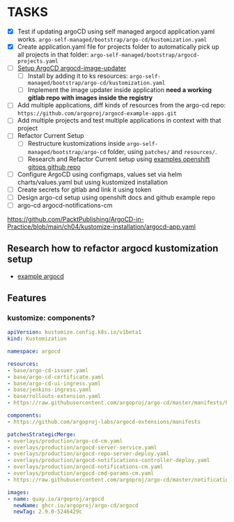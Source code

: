 # TASKS

- [x] Test if updating argoCD using self managed argocd application.yaml works.
`argo-self-managed/bootstrap/argo-cd/kustomization.yaml`
- [x] Create application.yaml file for projects folder to automatically pick up all projects in that folder: `argo-self-managed/bootstrap/argocd-projects.yaml`
- [ ] [Setup ArgoCD argocd-image-updater](https://github.com/argoproj-labs/argocd-image-updater/blob/master/docs/install/installation.md)
  - [ ] Install by adding it to ks resources: `argo-self-managed/bootstrap/argo-cd/kustomization.yaml`
  - [ ] Implement the image updater inside application **need a working gitlab repo with images inside the registry**
- [ ] Add multiple applications, diff kinds of resources from the argo-cd repo: `https://github.com/argoproj/argocd-example-apps.git`
- [ ] Add multiple projects and test multiple applications in context with that project
- [ ] Refactor Current Setup
  - [ ] Restructure kustomizations inside `argo-self-managed/bootstrap/argo-cd` folder, using `patches/` and `resources/`.
  - [ ] Research and Refactor Current setup using [examples openshift gitops github repo](https://github.com/redhat-developer-demos/openshift-gitops-examples/tree/main)
  
- [ ] Configure ArgoCD using configmaps, values set via helm charts/values.yaml but using kustomized installation
- [ ] Create secrets for gitlab and link it using token
- [ ] Design argo-cd setup using openshift docs and github example repo
- [ ] argo-cd argocd-notifications-cm

https://github.com/PacktPublishing/ArgoCD-in-Practice/blob/main/ch04/kustomize-installation/argocd-app.yaml

## Research how to refactor argocd kustomization setup

- [example argocd](https://github.com/argoproj/argoproj-deployments/tree/master/argoproj)

## Features

### kustomize: components?

```yaml
apiVersion: kustomize.config.k8s.io/v1beta1
kind: Kustomization

namespace: argocd

resources:
- base/argo-cd-issuer.yaml
- base/argo-cd-certificate.yaml
- base/argo-cd-ui-ingress.yaml
- base/jenkins-ingress.yaml
- base/rollouts-extension.yaml
- https://raw.githubusercontent.com/argoproj/argo-cd/master/manifests/ha/install.yaml

components:
- https://github.com/argoproj-labs/argocd-extensions/manifests

patchesStrategicMerge:
- overlays/production/argo-cd-cm.yaml
- overlays/production/argocd-server-service.yaml
- overlays/production/argocd-repo-server-deploy.yaml
- overlays/production/argocd-notifications-controller-deploy.yaml
- overlays/production/argocd-notifications-cm.yaml
- overlays/production/argocd-cmd-params-cm.yaml
- https://raw.githubusercontent.com/argoproj/argo-cd/master/notifications_catalog/install.yaml

images:
- name: quay.io/argoproj/argocd
  newName: ghcr.io/argoproj/argo-cd/argocd
  newTag: 2.9.0-5246429c
```